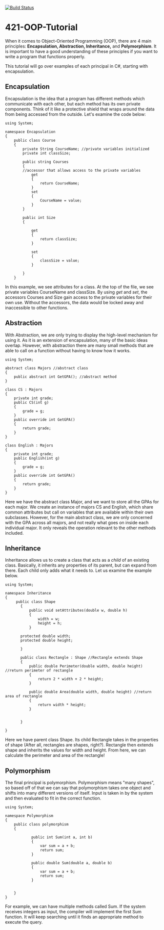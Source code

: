 [![Build Status](https://travis-ci.org/swarrier16/421-OOP-Tutorial.svg?branch=master)](https://travis-ci.org/swarrier16/421-OOP-Tutorial)

# 421-OOP-Tutorial

When it comes to Object-Oriented Programming (OOP), there are 4 main principles: **Encapsulation, Abstraction, Inheritance,** and **Polymorphism**. It is important to have a good understanding of these principles if you want to write a program that functions properly. 

This tutorial will go over examples of each principal in C#, starting with encapsulation.

## **Encapsulation**

Encapsulation is the idea that a program has different methods which communicate with each other, but each method has its own private components. Think of it like a protective shield that wraps around the data from being accessed from the outside. Let's examine the code below:

```
using System;

namespace Encapsulation
{
    public class Course
    {
        private String CourseName; //private variables initialized
        private int classSize; 

        public string Courses
        {
        //accessor that allows access to the private variables
            get 
            {
                return CourseName;
            }
            set
            {
                CourseName = value;
            }
        }

        public int Size
        {

            get
            {
                return classSize;
            }

            set
            {
                classSize = value;
            }

        }
    }
```
In this example, we see attributes for a class. At the top of the file, we see private variables CourseName and classSize. By using _get_ and _set_, the accessors Courses and Size gain access to the private variables for their own use. Without the accessors, the data would be locked away and inaccessible to other functions. 

## **Abstraction**
With Abstraction, we are only trying to display the high-level mechanism for using it. As it is an extension of encapsulation, many of the basic ideas overlap. However, with abstraction there are many small methods that are able to call on a function without having to know how it works. 
```
using System;

abstract class Majors //abstract class
{
    public abstract int GetGPA(); //abstract method
}

class CS : Majors
{
    private int grade;
    public CS(int g)
    {
        grade = g;
    }
    public override int GetGPA()
    {
        return grade;
    }
}

class English : Majors
{
    private int grade;
    public English(int g)
    {
        grade = g;
    }
    public override int GetGPA()
    {
        return grade;
    }
}
```
Here we have the abstract class Major, and we want to store all the GPAs for each major. We create an instance of majors CS and English, which share common attributes but call on variables that are available within their own subclasses. However, for the main abstract class, we are only concerned with the GPA across all majors, and not really what goes on inside each individual major. It only reveals the operation relevant to the other methods included. 

 ## **Inheritance**
 Inheritance allows us to create a class that acts as a _child_ of an existing class. Basically, it inherits any properties of its parent, but can expand from there. Each child only adds what it needs to. Let us examine the example below.
 ```
 using System;

namespace Inheritance
{
      public class Shape
        {
            public void setAttributes(double w, double h)
            {
                width = w;
                height = h;
            }

        protected double width;
        protected double height;

        }

        public class Rectangle : Shape //Rectangle extends Shape
        {
            public double Perimeter(double width, double height) //return perimeter of rectangle
            {
                return 2 * width + 2 * height;
            }

            public double Area(double width, double height) //return area of rectangle
            {
                return width * height;
            }
           

        }
   
}
```
Here we have parent class Shape. Its child Rectangle takes in the properties of shape (After all, rectangles are shapes, right?). Rectangle then extends shape and inherits the values for width and height. From here, we can calculate the perimeter and area of the rectangle!
 
 ## **Polymorphism**
The final principal is polymorphism. Polymorphism means "many shapes", so based off of that we can say that polymorphism takes one object and shifts into many different versions of itself. Input is taken in by the system and then evaluated to fit in the correct function. 
```
using System;

namespace Polymorphism
{
    public class polymorphism
    {
        
            public int Sum(int a, int b)
            {
                var sum = a + b;
                return sum;
            }

            public double Sum(double a, double b)
            {
                var sum = a + b;
                return sum;
            }

        
    }
}
```
For example, we can have multiple methods called Sum. If the system receives integers as input, the compiler will implement the first Sum function. It will keep searching until it finds an appropriate method to execute the query. 

